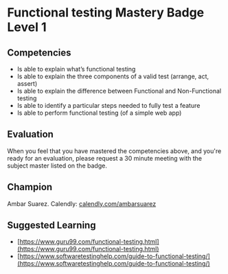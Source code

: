 # Functional testing Mastery Badge Level 1

## Competencies

- Is able to explain what’s functional testing
- Is able to explain the three components of a valid test (arrange, act, assert)
- Is able to explain the difference between Functional and Non-Functional testing
- Is able to identify a particular steps needed to fully test a feature
- Is able to perform functional testing (of a simple web app)

## Evaluation
When you feel that you have mastered the competencies above, and you're ready for an evaluation, please request a 30 minute meeting with the subject master listed on the badge.

## Champion
Ambar Suarez.
Calendly: [calendly.com/ambarsuarez](calendly.com/ambarsuarez)

## Suggested Learning

 - [https://www.guru99.com/functional-testing.html](https://www.guru99.com/functional-testing.html)
 - [https://www.softwaretestinghelp.com/guide-to-functional-testing/](https://www.softwaretestinghelp.com/guide-to-functional-testing/)